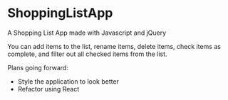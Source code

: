# ShoppingListApp
A Shopping List App made with Javascript and jQuery

You can add items to the list, rename items, delete items, check items as complete, and filter out all checked items from the list. 

Plans going forward:
  - Style the application to look better
  - Refactor using React
